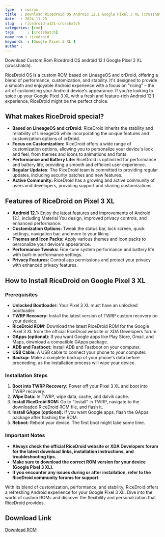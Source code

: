 ```yaml
---
type   : cusrom
title  : Download Ricedroid OS Android 12.1 Google Pixel 3 XL (crosshatch)
date   : 2024-11-23
slug   : ricedroid-a121-crosshatch
categories: [rom]
tags      : [crosshatch]
name_rom : ricedroid
keywords  : [Google Pixel 3 XL ]
author :
---
```


Download Custom Rom Ricedroid OS android 12.1 Google Pixel 3 XL (crosshatch).


RiceDroid OS is a custom ROM based on LineageOS and crDroid, offering a blend of performance, customization, and stability. It's designed to provide a smooth and enjoyable Android experience with a focus on "ricing" – the art of customizing your Android device's appearance. If you're looking to spice up your Google Pixel 3 XL with a fresh and feature-rich Android 12.1 experience, RiceDroid might be the perfect choice.

## What makes RiceDroid special?

* **Based on LineageOS and crDroid:**  RiceDroid inherits the stability and reliability of LineageOS while incorporating the unique features and customization options of crDroid.
* **Focus on Customization:** RiceDroid offers a wide range of customization options, allowing you to personalize your device's look and feel, from themes and icons to animations and fonts.
* **Performance and Battery Life:** RiceDroid is optimized for performance and battery life, providing a smooth and efficient user experience.
* **Regular Updates:** The RiceDroid team is committed to providing regular updates, including security patches and new features.
* **Active Community:** RiceDroid has a growing and active community of users and developers, providing support and sharing customizations.


## Features of RiceDroid on Pixel 3 XL

* **Android 12.1:** Enjoy the latest features and improvements of Android 12.1, including Material You design, improved privacy controls, and enhanced performance.
* **Customization Options:**  Tweak the status bar, lock screen, quick settings, navigation bar, and more to your liking.
* **Themes and Icon Packs:** Apply various themes and icon packs to personalize your device's appearance.
* **Performance Tweaks:**  Fine-tune system performance and battery life with built-in performance settings.
* **Privacy Features:** Control app permissions and protect your privacy with enhanced privacy features.


## How to Install RiceDroid on Google Pixel 3 XL

### Prerequisites

* **Unlocked Bootloader:** Your Pixel 3 XL must have an unlocked bootloader.
* **TWRP Recovery:** Install the latest version of TWRP custom recovery on your device.
* **RiceDroid ROM:** Download the latest RiceDroid ROM for the Google Pixel 3 XL from the official RiceDroid website or XDA Developers forum.
* **GApps (optional):** If you want Google apps like Play Store, Gmail, and Maps, download a compatible GApps package.
* **ADB and Fastboot:** Install ADB and Fastboot on your computer.
* **USB Cable:** A USB cable to connect your phone to your computer.
* **Backup:**  Make a complete backup of your phone's data before proceeding, as the installation process will wipe your device.


### Installation Steps

1. **Boot into TWRP Recovery:** Power off your Pixel 3 XL and boot into TWRP recovery.
2. **Wipe Data:** In TWRP, wipe data, cache, and dalvik cache.
3. **Install RiceDroid ROM:**  Go to "Install" in TWRP, navigate to the downloaded RiceDroid ROM file, and flash it.
4. **Install GApps (optional):** If you want Google apps, flash the GApps package after flashing the ROM.
5. **Reboot:** Reboot your device. The first boot might take some time.

### Important Notes

* **Always check the official RiceDroid website or XDA Developers forum for the latest download links, installation instructions, and troubleshooting tips.**
* **Make sure to download the correct ROM version for your device (Google Pixel 3 XL).**
* **If you encounter any issues during or after installation, refer to the RiceDroid community forums for support.**


With its blend of customization, performance, and stability, RiceDroid offers a refreshing Android experience for your Google Pixel 3 XL. Dive into the world of custom ROMs and discover the  flexibility and personalization that RiceDroid provides.


## Download Link
[Download ROM](https://sourceforge.net/projects/cool585/files/crosshatch/ricedroid/)
